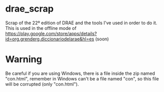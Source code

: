 # drae_scrap
Scrap of the 22º edition of DRAE and the tools I've used in order to do it. This is used in the offline mode of https://play.google.com/store/apps/details?id=org.grenderg.diccionariodelarae&hl=es (soon)

# Warning
Be careful if you are using Windows, there is a file inside the zip named "con.html", remember in Windows can't be a file named "con", so this file will be corrupted (only "con.html").
